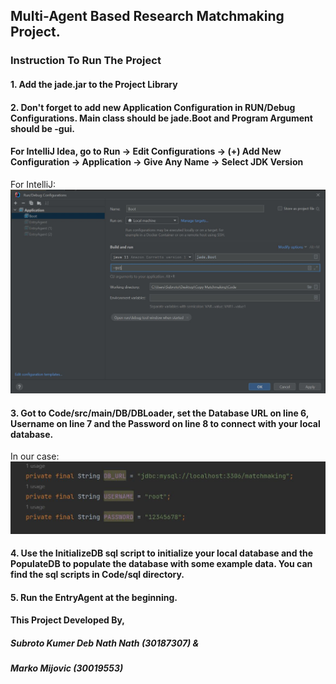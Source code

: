 ## Multi-Agent Based Research Matchmaking Project. 


### Instruction To Run The Project
#### 1. Add the jade.jar to the Project Library
#### 2. Don't forget to add new Application Configuration in RUN/Debug Configurations. Main class should be jade.Boot and Program Argument should be -gui.

#### For IntelliJ Idea, go to Run -> Edit Configurations -> (+) Add New Configuration -> Application -> Give Any Name -> Select JDK Version

For IntelliJ: 
![alt text](https://github.com/markomijovic/Agent-System-Matchmaking/blob/main/Photo/IntelliJnew.JPG "IntelliJ Idea Setup")

#### 3. Got to Code/src/main/DB/DBLoader, set the Database URL on line 6, Username on line 7 and the Password on line 8 to connect with your local database.

In our case: 
![alt text](https://github.com/markomijovic/Agent-System-Matchmaking/blob/main/Photo/DB.JPG "Database Setup")

#### 4. Use the InitializeDB sql script to initialize your local database and the PopulateDB to populate the database with some example data. You can find the sql scripts in Code/sql directory.

#### 5. Run the EntryAgent at the beginning.

#### This Project Developed By,

##### Subroto Kumer Deb Nath Nath (30187307) &
##### Marko Mijovic (30019553)

